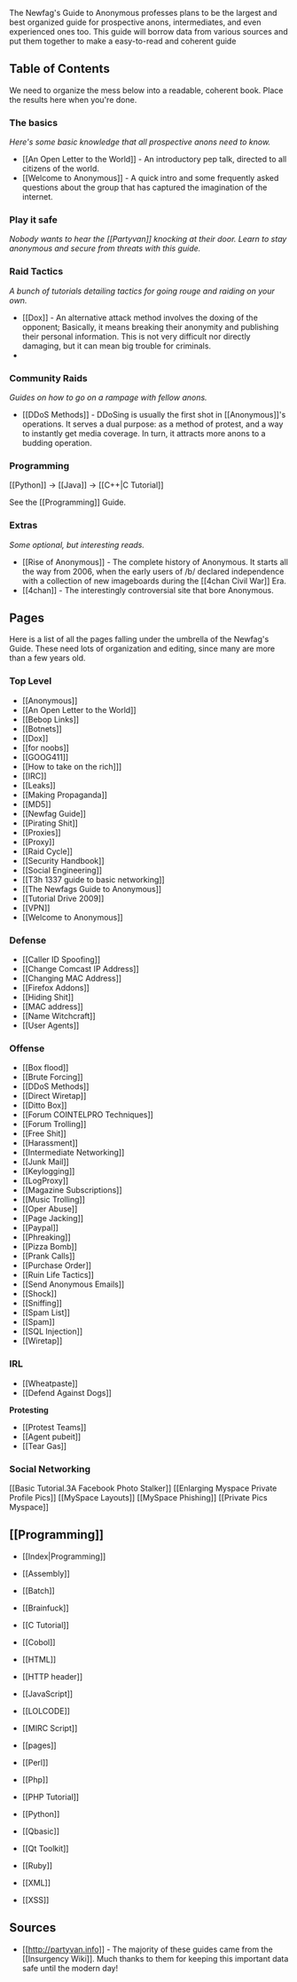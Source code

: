 The Newfag's Guide to Anonymous professes plans to be the largest and best organized guide for prospective anons, intermediates, and even experienced ones too. This guide will borrow data from various sources and put them together to make a easy-to-read and coherent guide

## Table of Contents

We need to organize the mess below into a readable, coherent book. Place the results here when you're done.

### The basics

*Here's some basic knowledge that all prospective anons need to know.*

* [[An Open Letter to the World]] - An introductory pep talk, directed to all citizens of the world.
* [[Welcome to Anonymous]] - A quick intro and some frequently asked questions about the group that has captured the imagination of the internet.

### Play it safe

*Nobody wants to hear the [[Partyvan]] knocking at their door. Learn to stay anonymous and secure from threats with this guide.*

### Raid Tactics

*A bunch of tutorials detailing tactics for going rouge and raiding on your own.*

* [[Dox]] - An alternative attack method involves the doxing of the opponent; Basically, it means breaking their anonymity and publishing their personal information. This is not very difficult nor directly damaging, but it can mean big trouble for criminals.
* 

### Community Raids

*Guides on how to go on a rampage with fellow anons.*

* [[DDoS Methods]] - DDoSing is usually the first shot in [[Anonymous]]'s operations. It serves a dual purpose: as a method of protest, and a way to instantly get media coverage. In turn, it attracts more anons to a budding operation.

### Programming

[[Python]] -> [[Java]] -> [[C++|C Tutorial]]

See the [[Programming]] Guide.

### Extras

*Some optional, but interesting reads.*

* [[Rise of Anonymous]] - The complete history of Anonymous. It starts all the way from 2006, when the early users of /b/ declared independence with a collection of new imageboards during the [[4chan Civil War]] Era.
* [[4chan]] - The interestingly controversial site that bore Anonymous.

## Pages

Here is a list of all the pages falling under the umbrella of the Newfag's Guide. These need lots of organization and editing, since many are more than a few years old.

### Top Level

* [[Anonymous]]
* [[An Open Letter to the World]]
* [[Bebop Links]]
* [[Botnets]]
* [[Dox]]
* [[for noobs]]
* [[GOOG411]]
* [[How to take on the rich]]]
* [[IRC]]
* [[Leaks]]
* [[Making Propaganda]]
* [[MD5]]
* [[Newfag Guide]]
* [[Pirating Shit]]
* [[Proxies]]
* [[Proxy]]
* [[Raid Cycle]]
* [[Security Handbook]]
* [[Social Engineering]]
* [[T3h 1337 guide to basic networking]]
* [[The Newfags Guide to Anonymous]]
* [[Tutorial Drive 2009]]
* [[VPN]]
* [[Welcome to Anonymous]]

### Defense

* [[Caller ID Spoofing]]
* [[Change Comcast IP Address]]
* [[Changing MAC Address]]
* [[Firefox Addons]]
* [[Hiding Shit]]
* [[MAC address]]
* [[Name Witchcraft]]
* [[User Agents]]

### Offense

* [[Box flood]]
* [[Brute Forcing]]
* [[DDoS Methods]]
* [[Direct Wiretap]]
* [[Ditto Box]]
* [[Forum COINTELPRO Techniques]]
* [[Forum Trolling]]
* [[Free Shit]]
* [[Harassment]]
* [[Intermediate Networking]]
* [[Junk Mail]]
* [[Keylogging]]
* [[LogProxy]]
* [[Magazine Subscriptions]]
* [[Music Trolling]]
* [[Oper Abuse]]
* [[Page Jacking]]
* [[Paypal]]
* [[Phreaking]]
* [[Pizza Bomb]]
* [[Prank Calls]]
* [[Purchase Order]]
* [[Ruin Life Tactics]]
* [[Send Anonymous Emails]]
* [[Shock]]
* [[Sniffing]]
* [[Spam List]]
* [[Spam]]
* [[SQL Injection]]
* [[Wiretap]]

### IRL

* [[Wheatpaste]]
* [[Defend Against Dogs]]

**Protesting**

* [[Protest Teams]]
* [[Agent pubeit]]
* [[Tear Gas]]

### Social Networking

[[Basic Tutorial.3A Facebook Photo Stalker]]
[[Enlarging Myspace Private Profile Pics]]
[[MySpace Layouts]]
[[MySpace Phishing]]
[[Private Pics Myspace]]

## [[Programming]]

* [[Index|Programming]]

* [[Assembly]]
* [[Batch]]
* [[Brainfuck]]
* [[C Tutorial]]
* [[Cobol]]
* [[HTML]]
* [[HTTP header]]
* [[JavaScript]]
* [[LOLCODE]]
* [[MIRC Script]]
* [[pages]]
* [[Perl]]
* [[Php]]
* [[PHP Tutorial]]
* [[Python]]
* [[Qbasic]]
* [[Qt Toolkit]]
* [[Ruby]]
* [[XML]]
* [[XSS]]

## Sources

* [[http://partyvan.info]] - The majority of these guides came from the [[Insurgency Wiki]]. Much thanks to them for keeping this important data safe until the modern day!
